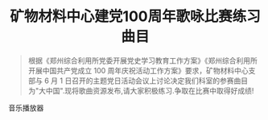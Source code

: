 <h1 style="text-align: center;">矿物材料中心建党100周年歌咏比赛练习曲目</h1>

> 根据《郑州综合利用所党委开展党史学习教育工作方案》《郑州综合利用所开展中国共产党成立 100 周年庆祝活动工作方案》要求，矿物材料中心支部与 6 月 1 日召开的主题党日活动会议上讨论决定我们科室的参赛曲目为"大中国".现将歌曲资源发布,请大家积极练习.争取在比赛中取得好成绩!

<div>音乐播放器</div>
